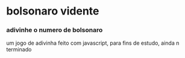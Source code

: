 # bolsonaro vidente
### adivinhe o numero de bolsonaro
<p>um jogo de adivinha feito com javascript, para fins de estudo, ainda n terminado </p>

